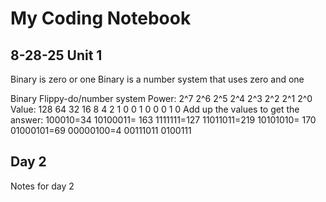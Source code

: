 # My Coding Notebook

## 8-28-25 Unit 1 
Binary is zero or one
Binary is a number system that uses zero and one 

Binary Flippy-do/number system 
Power: 2^7  2^6  2^5  2^4 2^3 2^2 2^1 2^0
Value: 128  64   32   16  8  4   2   1
       0    0    1   0   0   0   1   0
Add up the values to get the answer:
100010=34
10100011= 163
1111111=127
11011011=219
10101010= 170
01000101=69
00000100=4
00111011
0100111



## Day 2
Notes for day 2
